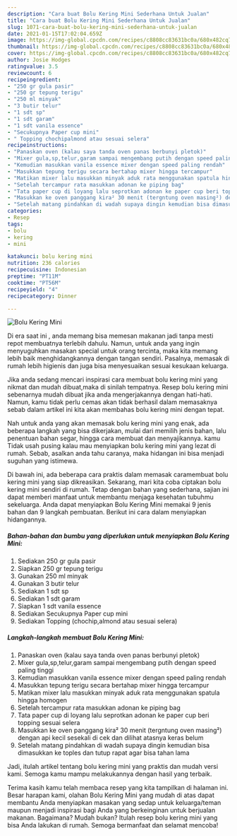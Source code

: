 ```yaml
---
description: "Cara buat Bolu Kering Mini Sederhana Untuk Jualan"
title: "Cara buat Bolu Kering Mini Sederhana Untuk Jualan"
slug: 1071-cara-buat-bolu-kering-mini-sederhana-untuk-jualan
date: 2021-01-15T17:02:04.659Z
image: https://img-global.cpcdn.com/recipes/c8808cc83631bc0a/680x482cq70/bolu-kering-mini-foto-resep-utama.jpg
thumbnail: https://img-global.cpcdn.com/recipes/c8808cc83631bc0a/680x482cq70/bolu-kering-mini-foto-resep-utama.jpg
cover: https://img-global.cpcdn.com/recipes/c8808cc83631bc0a/680x482cq70/bolu-kering-mini-foto-resep-utama.jpg
author: Josie Hodges
ratingvalue: 3.5
reviewcount: 6
recipeingredient:
- "250 gr gula pasir"
- "250 gr tepung terigu"
- "250 ml minyak"
- "3 butir telur"
- "1 sdt sp"
- "1 sdt garam"
- "1 sdt vanila essence"
- "Secukupnya Paper cup mini"
- " Topping chochipalmond atau sesuai selera"
recipeinstructions:
- "Panaskan oven (kalau saya tanda oven panas berbunyi pletok)"
- "Mixer gula,sp,telur,garam sampai mengembang putih dengan speed paling tinggi"
- "Kemudian masukkan vanila essence mixer dengan speed paling rendah"
- "Masukkan tepung terigu secara bertahap mixer hingga tercampur"
- "Matikan mixer lalu masukkan minyak aduk rata menggunakan spatula hingga homogen"
- "Setelah tercampur rata masukkan adonan ke piping bag"
- "Tata paper cup di loyang lalu seprotkan adonan ke paper cup beri topping sesuai selera"
- "Masukkan ke oven panggang kira² 30 menit (tergntung oven masing²) dengan api kecil sesekali di cek dan dilihat atasnya keras belum"
- "Setelah matang pindahkan di wadah supaya dingin kemudian bisa dimasukkan ke toples dan tutup rapat agar bisa tahan lama"
categories:
- Resep
tags:
- bolu
- kering
- mini

katakunci: bolu kering mini 
nutrition: 236 calories
recipecuisine: Indonesian
preptime: "PT11M"
cooktime: "PT56M"
recipeyield: "4"
recipecategory: Dinner

---
```



![Bolu Kering Mini](https://img-global.cpcdn.com/recipes/c8808cc83631bc0a/680x482cq70/bolu-kering-mini-foto-resep-utama.jpg)

Di era  saat ini , anda memang bisa memesan makanan jadi tanpa mesti repot membuatnya terlebih dahulu. Namun, untuk anda yang ingin menyuguhkan masakan special untuk orang tercinta, maka kita memang lebih baik menghidangkannya dengan tangan sendiri. Pasalnya, memasak di rumah lebih higienis dan juga bisa menyesuaikan sesuai kesukaan keluarga.

Jika anda sedang mencari inspirasi cara membuat bolu kering mini yang nikmat dan mudah dibuat,maka di sinilah tempatnya. Resep bolu kering mini  sebenarnya mudah dibuat jika anda mengerjakannya dengan hati-hati. Namun, kamu tidak perlu cemas akan tidak berhasil dalam memasaknya 
sebab dalam artikel ini kita akan membahas bolu kering mini dengan tepat.  



Nah untuk anda yang akan memasak bolu kering mini yang enak, ada beberapa langkah yang bisa dikerjakan, mulai dari memilih jenis bahan, lalu penentuan bahan segar, hingga cara membuat dan menyajikannya. kamu Tidak usah pusing kalau mau menyiapkan bolu kering mini yang lezat di rumah. Sebab, asalkan anda  tahu caranya, maka hidangan ini bisa menjadi suguhan yang istimewa.

Di bawah ini, ada beberapa cara praktis  dalam memasak caramembuat bolu kering mini yang siap dikreasikan. Sekarang, mari kita coba ciptakan bolu kering mini sendiri di rumah. Tetap dengan bahan yang sederhana, sajian ini dapat memberi manfaat untuk membantu menjaga kesehatan tubuhmu sekeluarga. Anda dapat menyiapkan Bolu Kering Mini memakai 9 jenis bahan dan 9 langkah pembuatan. Berikut ini cara dalam menyiapkan hidangannya.

<!--inarticleads1-->

##### Bahan-bahan dan bumbu yang diperlukan untuk menyiapkan Bolu Kering Mini:

1. Sediakan 250 gr gula pasir
1. Siapkan 250 gr tepung terigu
1. Gunakan 250 ml minyak
1. Gunakan 3 butir telur
1. Sediakan 1 sdt sp
1. Sediakan 1 sdt garam
1. Siapkan 1 sdt vanila essence
1. Sediakan Secukupnya Paper cup mini
1. Sediakan  Topping (chochip,almond atau sesuai selera)




<!--inarticleads2-->

##### Langkah-langkah membuat Bolu Kering Mini:

1. Panaskan oven (kalau saya tanda oven panas berbunyi pletok)
1. Mixer gula,sp,telur,garam sampai mengembang putih dengan speed paling tinggi
1. Kemudian masukkan vanila essence mixer dengan speed paling rendah
1. Masukkan tepung terigu secara bertahap mixer hingga tercampur
1. Matikan mixer lalu masukkan minyak aduk rata menggunakan spatula hingga homogen
1. Setelah tercampur rata masukkan adonan ke piping bag
1. Tata paper cup di loyang lalu seprotkan adonan ke paper cup beri topping sesuai selera
1. Masukkan ke oven panggang kira² 30 menit (tergntung oven masing²) dengan api kecil sesekali di cek dan dilihat atasnya keras belum
1. Setelah matang pindahkan di wadah supaya dingin kemudian bisa dimasukkan ke toples dan tutup rapat agar bisa tahan lama




Jadi, itulah artikel tentang  bolu kering mini  yang praktis dan mudah versi kami. Semoga kamu mampu melakukannya dengan hasil yang terbaik. 

Terima kasih kamu telah membaca resep yang kita tampilkan di halaman ini. Besar harapan kami, olahan  Bolu Kering Mini yang mudah di atas dapat membantu Anda menyiapkan masakan yang sedap untuk keluarga/teman maupun menjadi inspirasi bagi Anda yang berkeinginan untuk berjualan makanan. Bagaimana? Mudah bukan? Itulah resep bolu kering mini yang bisa Anda lakukan di rumah. Semoga bermanfaat dan selamat mencoba!

